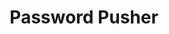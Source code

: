 ---
draft: false
title: Password Pusher
content:
  id: password
  name: Password Pusher
  logo: /images/applications/password-manager/password/logo.png
  website: https://pwpush.com/
  iframe_website: /website-iframe/applications/password-manager/password
  dashboardImage: /images/applications/password-manager/password/screenshot-1.png
  short_description: An application to communicate passwords over the web. Links to passwords expire after a certain number of views and/or time has passed.
  description: Password Pusher is an application to communicate passwords over the web. Links to passwords expire after a certain number of views and/or time has passed.  With Password Pusher, you can create a unique, one-time URL that will expire after a certain amount of time or after it has been accessed a certain number of times, ensuring that your information remains private and secure. It is often used by individuals and organizations to share login credentials or other sensitive data with colleagues, clients, or partners.
  features:
    - title: Versatile & Audit logging
      description: "Push passwords, text, files, or URLs that auto-expire and self-delete, and Audit logging Track and control what you've shared and see who has viewed it."
    - title: Encrypted storage & Logins
      description: All sensitive data is stored encrypted and deleted entirely once expires. Logins Invite your colleagues and track what is pushed and who retrieved it.
    - title: JSON API & Command line interface
      description: Raw JSON API is available for 3rd party tools or command line via curl or wget and Command line interface that Automate your password distribution with CLI tools or custom scripts.
    - title: Rebrandable & Internationalized
      description: Rebrandable Customize the site name, tagline, and logo to fit your environment. Internationalized 28 language translations are bundled in. Easily selectable via UI or URL
  screenshots:
    - /images/applications/password-manager/password/screenshot-1.png
    - /images/applications/password-manager/password/screenshot-2.png
---